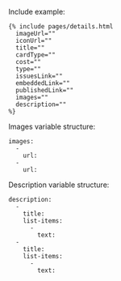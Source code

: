 Include example:
```
{% include pages/details.html
  imageUrl=""
  iconUrl=""
  title=""
  cardType=""
  cost=""
  type=""
  issuesLink=""
  embeddedLink=""
  publishedLink=""
  images=""
  description=""
%}
```
Images variable structure:
```
images:
  -
    url:
  -
    url:
```
Description variable structure:
```
description:
  -
    title:
    list-items:
      -
        text:
  -
    title:
    list-items:
      -
        text:
```
